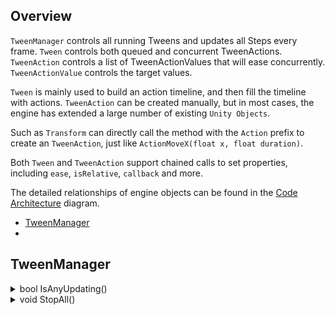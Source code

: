 ## Overview

`TweenManager` controls all running Tweens and updates all Steps every frame. `Tween` controls both queued and concurrent TweenActions. `TweenAction` controls a list of TweenActionValues that will ease concurrently. `TweenActionValue` controls the target values. 

`Tween` is mainly used to build an action timeline, and then fill the timeline with actions. `TweenAction` can be created manually, but in most cases, the engine has extended a large number of existing `Unity Objects`.

Such as `Transform` can directly call the method with the `Action` prefix to create an `TweenAction`, just like `ActionMoveX(float x, float duration)`.

Both `Tween` and `TweenAction` support chained calls to set properties, including `ease`, `isRelative`, `callback` and more.

The detailed relationships of engine objects  can be found in the [Code Architecture](./CodeArchitecture.png) diagram.


* [TweenManager](#tweenmanager)
* 


## TweenManager

<details><summary>bool IsAnyUpdating()</summary>
  
```
Is there any Tween updating?
```
</details>

<details><summary>void StopAll()</summary>

```
Stop all updating Tweens Playing or Rewinding.
If the Tween is recyclable then it will be recycled.
```
</details>

